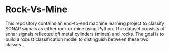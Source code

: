# Rock-Vs-Mine
This repository contains an end-to-end machine learning project to classify SONAR signals as either rock or mine using Python. The dataset consists of sonar signals reflected off metal cylinders (mines) and rocks. The goal is to build a robust classification model to distinguish between these two classes.

